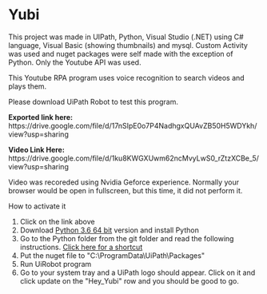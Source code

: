 # Yubi
<p>This project was made in UIPath, Python, Visual Studio (.NET) using C# language, Visual Basic (showing thumbnails) and mysql. Custom Activity was used and nuget packages were self made with the exception of Python. Only the Youtube API was used.</p>

<p> This Youtube RPA program uses voice recognition to search videos and plays them.</p>

<p> Please download UiPath Robot to test this program.</p>
<p> <strong>Exported link here:</strong> https://drive.google.com/file/d/17nSIpE0o7P4NadhgxQUAvZB50H5WDYkh/view?usp=sharing</p>
<p> <strong>Video Link Here:</strong> https://drive.google.com/file/d/1ku8KWGXUwm62ncMvyLwS0_rZtzXCBe_5/view?usp=sharing</p>
<p> Video was recoreded using Nvidia Geforce experience. Normally your browser would be open in fullscreen, but this time, it did not perform it.</p>

<p>How to activate it</p>

<ol type="1">
  <li>Click on the link above</li>
  <li>Download <a href="https://www.python.org/downloads/release/python-360/">Python 3.6 64 bit</a> version and install Python</li>
  <li>Go to the Python folder from the git folder and read the following instructions. <a href="https://github.com/Tony-Chau/Yubi/tree/master/Hey_Yubi/asset/Python">Click here for a shortcut</a></li>
  <li>Put the nuget file to "C:\ProgramData\UiPath\Packages"</li>
  <li>Run UiRobot program</li>
  <li>Go to your system tray and a UiPath logo should appear. Click on it and click update on the "Hey_Yubi" row and you should be good to go.</li>
</ol>  
